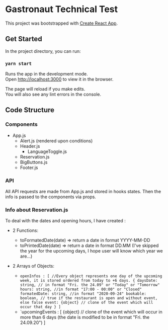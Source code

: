 # Gastronaut Technical Test

This project was bootstrapped with [Create React App](https://github.com/facebook/create-react-app).

## Get Started

In the project directory, you can run:

### `yarn start`

Runs the app in the development mode.<br />
Open [http://localhost:3000](http://localhost:3000) to view it in the browser.

The page will reload if you make edits.<br />
You will also see any lint errors in the console.

## Code Structure
### Components
- App.js
  - Alert.js (rendered upon conditions)
  - Header.js
    - LanguageToggle.js
  - Reservation.js
  - BigButtons.js
  - Footer.js

### API 
All API requests are made from App.js and stored in hooks states.
Then the info is passed to the components via props.

### Info about Reservation.js
To deal with the dates and opening hours, I have created :
- 2 Functions:
  - toFormatedDate(date) => return a date in format YYYY-MM-DD
  - toPrintedDate(date) => return a date in format DD.MM (I've skipped the year for the upcoming days, I hope user will know which year we are...)

- 2 Arrays of Objects:
  - `openInfos : [ //Every object represents one day of the upcoming week, it is stored ordered from today to +6 days.
    {
      daysDate: string, // in format "Fri. the 24.09" or "Today" or "Tomorrow"
      hours: string, //in format "17:00 - 00:00" or "Closed"
      formatedDate: string, //in format "2020-09-24"
      bookable: boolean, // true if the restaurant is open and without event, else false
      event: {object} // clone of the event which will occur that day
  }
  ]`
  - `upcomingEvents : [
    {object} // clone of the event which will occur in more than 6 days (the date is modified to be in format "Fri. the 24.09.20")
  ]




